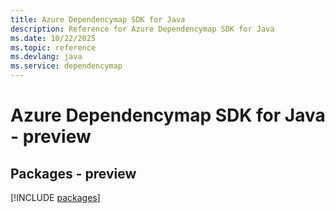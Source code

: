 ```yaml
---
title: Azure Dependencymap SDK for Java
description: Reference for Azure Dependencymap SDK for Java
ms.date: 10/22/2025
ms.topic: reference
ms.devlang: java
ms.service: dependencymap
---
```

# Azure Dependencymap SDK for Java - preview
## Packages - preview
[!INCLUDE [packages](dependencymap-index.md)]